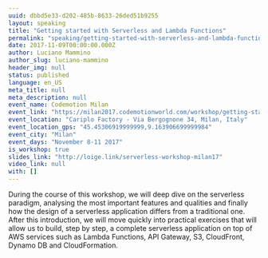 ```yaml
---
uuid: dbbd5e33-d202-485b-8633-26ded51b9255
layout: speaking
title: "Getting started with Serverless and Lambda Functions"
permalink: "speaking/getting-started-with-serverless-and-lambda-functions-codemotion-milan"
date: 2017-11-09T00:00:00.000Z
author: Luciano Mammino
author_slug: luciano-mammino
header_img: null
status: published
language: en_US
meta_title: null
meta_description: null
event_name: Codemotion Milan
event_link: "https://milan2017.codemotionworld.com/workshop/getting-started-with-serverless-and-lambda-functions/"
event_location: "Cariplo Factory - Via Bergognone 34, Milan, Italy"
event_location_gps: "45.45306919999999,9.163906699999984"
event_city: "Milan"
event_days: "November 8-11 2017"
is_workshop: true
slides_link: "http://loige.link/serverless-workshop-milan17"
video_link: null
with: []
---
```


During the course of this workshop, we will deep dive on the serverless paradigm, analysing the most important features and qualities and finally how the design of a serverless application differs from a traditional one. After this introduction, we will move quickly into practical exercises that will allow us to build, step by step, a complete serverless application on top of AWS services such as Lambda Functions, API Gateway, S3, CloudFront, Dynamo DB and CloudFormation.
